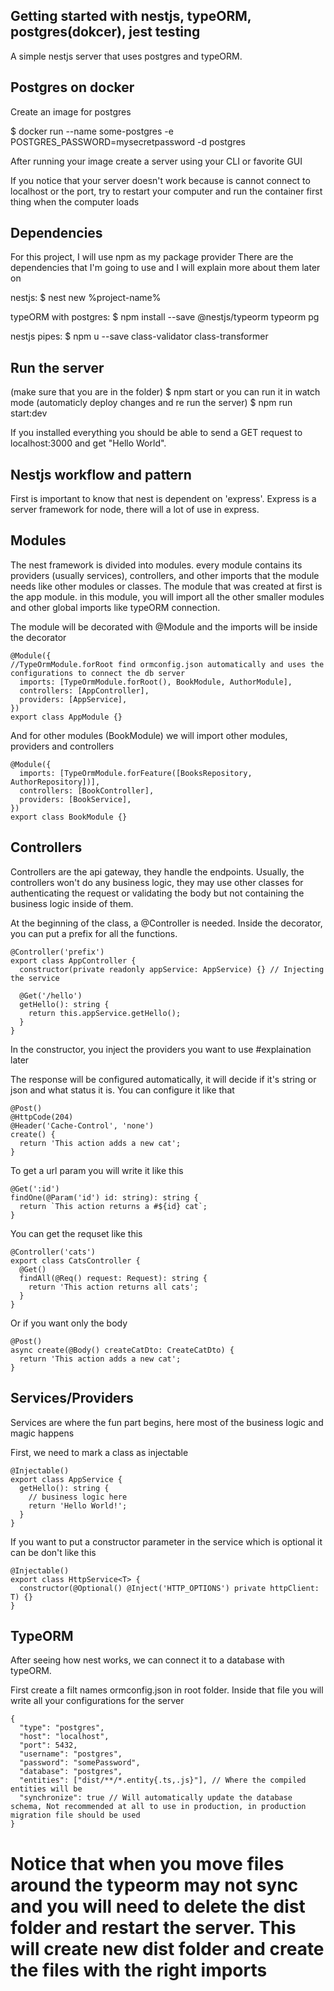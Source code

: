 
## Getting started with nestjs, typeORM, postgres(dokcer), jest testing
A simple nestjs server that uses postgres and typeORM.

## Postgres on docker
Create an image for postgres

$ docker run --name some-postgres -e POSTGRES_PASSWORD=mysecretpassword -d postgres

After running your image create a server using your CLI or favorite GUI 

If you notice that your server doesn't work because is cannot connect to localhost or the port, try to restart your computer and run the container first thing when the computer loads

## Dependencies
For this project, I will use npm as my package provider
There are the dependencies that I'm going to use and I will explain more about them later on

nestjs: 
$ nest new %project-name%

typeORM with postgres:
$ npm install --save @nestjs/typeorm typeorm pg

nestjs pipes:
$ npm u --save class-validator class-transformer

## Run the server
(make sure that you are in the folder)
$ npm start
or you can run it in watch mode (automaticly deploy changes and re run the server)
$ npm run start:dev

If you installed everything you should be able to send a GET request to localhost:3000 and get "Hello World".

## Nestjs workflow and pattern
First is important to know that nest is dependent on 'express'. Express is a server framework for node, there will a lot of use in express.

## Modules

The nest framework is divided into modules. every module contains its providers (usually services), controllers, and other imports that the module needs like other modules or classes. The module that was created at first is the app module. in this module, you will import all the other smaller modules and other global imports like typeORM connection.

The module will be decorated with @Module and the imports will be inside the decorator
```
@Module({
//TypeOrmModule.forRoot find ormconfig.json automatically and uses the configurations to connect the db server
  imports: [TypeOrmModule.forRoot(), BookModule, AuthorModule], 
  controllers: [AppController],
  providers: [AppService],
})
export class AppModule {}
```

And for other modules (BookModule) we will import other modules, providers and controllers
```
@Module({
  imports: [TypeOrmModule.forFeature([BooksRepository, AuthorRepository])],
  controllers: [BookController],
  providers: [BookService],
})
export class BookModule {}
```

## Controllers

Controllers are the api gateway, they handle the endpoints. Usually, the controllers won't do any business logic, they may use other classes for authenticating the request or validating the body but not containing the business logic inside of them. 

At the beginning of the class, a @Controller is needed. Inside the decorator, you can put a prefix for all the functions.
```
@Controller('prefix')
export class AppController {
  constructor(private readonly appService: AppService) {} // Injecting the service

  @Get('/hello')
  getHello(): string {
    return this.appService.getHello();
  }
}
```
In the constructor, you inject the providers you want to use #explaination later


The response will be configured automatically, it will decide if it's string or json and what status it is.
You can configure it like that
```
@Post()
@HttpCode(204)
@Header('Cache-Control', 'none')
create() {
  return 'This action adds a new cat';
}
```

To get a url param you will write it like this
```
@Get(':id')
findOne(@Param('id') id: string): string {
  return `This action returns a #${id} cat`;
}
```

You can get the requset like this
```
@Controller('cats')
export class CatsController {
  @Get()
  findAll(@Req() request: Request): string {
    return 'This action returns all cats';
  }
}
```

Or if you want only the body
```
@Post()
async create(@Body() createCatDto: CreateCatDto) {
  return 'This action adds a new cat';
}
```
## Services/Providers
Services are where the fun part begins, here most of the business logic and magic happens

First, we need to mark a class as injectable

```
@Injectable()
export class AppService {
  getHello(): string {
    // business logic here
    return 'Hello World!';
  }
}
```

If you want to put a constructor parameter in the service which is optional it can be don't like this

```
@Injectable()
export class HttpService<T> {
  constructor(@Optional() @Inject('HTTP_OPTIONS') private httpClient: T) {}
}
```

## TypeORM
After seeing how nest works, we can connect it to a database with typeORM.

First create a filt names ormconfig.json in root folder.
Inside that file you will write all your configurations for the server
```
{
  "type": "postgres",
  "host": "localhost",
  "port": 5432,
  "username": "postgres",
  "password": "somePassword",
  "database": "postgres",
  "entities": ["dist/**/*.entity{.ts,.js}"], // Where the compiled entities will be
  "synchronize": true // Will automatically update the database schema, Not recommended at all to use in production, in production migration file should be used
}
```

# Notice that when you move files around the typeorm may not sync and you will need to delete the dist folder and restart the server. This will create new dist folder and create the files with the right imports
